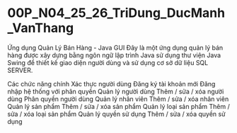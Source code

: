# 00P_N04_25_26_TriDung_DucManh_VanThang

Ứng dụng Quản Lý Bán Hàng - Java GUI
Đây là một ứng dụng quản lý bán hàng được xây dựng bằng ngôn ngữ lập trình Java sử dụng thư viện Java Swing 
để thiết kế giao diện người dùng và sử dụng cơ sở dữ liệu SQL SERVER.

Các chức năng chính
Xác thực người dùng
Đăng ký tài khoản mới
Đăng nhập hệ thống với phân quyền
Quản lý người dùng
Thêm / sửa / xóa người dùng
Phân quyền người dùng
Quản lý nhân viên
Thêm / sửa / xóa nhân viên
Quản lý sản phẩm
Thêm / sửa / xóa sản phẩm
Quản lý loại sản phẩm
Thêm / sửa / xóa loại sản phẩm
Quản lý quyền sử dụng
Thêm / sửa / xóa quyền sử dụng
